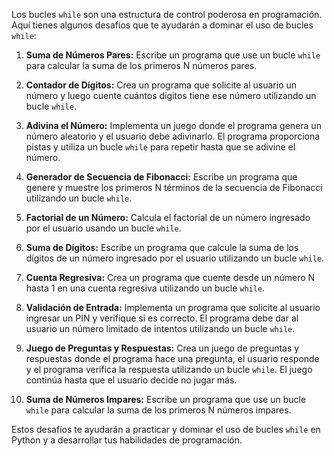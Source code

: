 

Los bucles `while` son una estructura de control poderosa en programación. Aquí tienes algunos desafíos que te ayudarán a dominar el uso de bucles `while`:

1. **Suma de Números Pares:** Escribe un programa que use un bucle `while` para calcular la suma de los primeros N números pares.

2. **Contador de Dígitos:** Crea un programa que solicite al usuario un número y luego cuente cuántos dígitos tiene ese número utilizando un bucle `while`.

3. **Adivina el Número:** Implementa un juego donde el programa genera un número aleatorio y el usuario debe adivinarlo. El programa proporciona pistas y utiliza un bucle `while` para repetir hasta que se adivine el número.

4. **Generador de Secuencia de Fibonacci:** Escribe un programa que genere y muestre los primeros N términos de la secuencia de Fibonacci utilizando un bucle `while`.

5. **Factorial de un Número:** Calcula el factorial de un número ingresado por el usuario usando un bucle `while`.

6. **Suma de Dígitos:** Escribe un programa que calcule la suma de los dígitos de un número ingresado por el usuario utilizando un bucle `while`.

7. **Cuenta Regresiva:** Crea un programa que cuente desde un número N hasta 1 en una cuenta regresiva utilizando un bucle `while`.

8. **Validación de Entrada:** Implementa un programa que solicite al usuario ingresar un PIN y verifique si es correcto. El programa debe dar al usuario un número limitado de intentos utilizando un bucle `while`.

9. **Juego de Preguntas y Respuestas:** Crea un juego de preguntas y respuestas donde el programa hace una pregunta, el usuario responde y el programa verifica la respuesta utilizando un bucle `while`. El juego continúa hasta que el usuario decide no jugar más.

10. **Suma de Números Impares:** Escribe un programa que use un bucle `while` para calcular la suma de los primeros N números impares.

Estos desafíos te ayudarán a practicar y dominar el uso de bucles `while` en Python y a desarrollar tus habilidades de programación.

